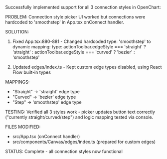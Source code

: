 Successfully implemented support for all 3 connection styles in OpenChart:

PROBLEM: Connection style picker UI worked but connections were hardcoded to 'smoothstep' in App.tsx onConnect handler.

SOLUTION:
1. Fixed App.tsx:880-881 - Changed hardcoded type: 'smoothstep' to dynamic mapping:
   type: actionToolbar.edgeStyle === 'straight' ? 'straight' : actionToolbar.edgeStyle === 'curved' ? 'bezier' : 'smoothstep'

2. Updated edges/index.ts - Kept custom edge types disabled, using React Flow built-in types

MAPPINGS:
- "Straight" → 'straight' edge type
- "Curved" → 'bezier' edge type  
- "Step" → 'smoothstep' edge type

TESTING: Verified all 3 styles work - picker updates button text correctly ("currently straight/curved/step") and logic mapping tested via console.

FILES MODIFIED:
- src/App.tsx (onConnect handler)
- src/components/Canvas/edges/index.ts (prepared for custom edges)

STATUS: Complete - all connection styles now functional